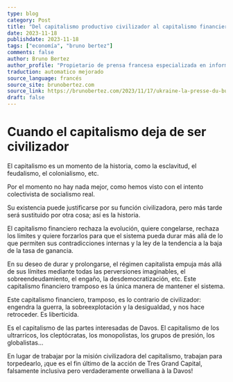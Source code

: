 ```yaml
---
type: blog
category: Post
title: "Del capitalismo productivo civilizador al capitalismo financiero depredador"
date: 2023-11-18
publishdate: 2023-11-18
tags: ["economía", "bruno bertez"]
comments: false
author: Bruno Bertez
author_profile: "Propietario de prensa francesa especializada en información financiera. Como director de un grupo de prensa especializado en economía y finanzas, fundó el diario La Tribune. Escribe regularmente en el diario económico suizo L'Agefi. Es bloguero habitual en los sitios web de noticias Blog à Lupus, brunobertez.com, Atlantico y Lesobservateurs.ch."
traduction: automatico mejorado
source_language: francés
source_site: brunobertez.com
source_link: https://brunobertez.com/2023/11/17/ukraine-la-presse-du-business-retourne-sa-veste-sans-vergogne-aucune/
draft: false
---
```


# Cuando el capitalismo deja de ser civilizador

El capitalismo es un momento de la historia, como la esclavitud, el feudalismo, el colonialismo, etc.

Por el momento no hay nada mejor, como hemos visto con el intento colectivista de socialismo real.

Su existencia puede justificarse por su función civilizadora, pero más tarde será sustituido por otra cosa; así es la historia.

El capitalismo financiero rechaza la evolución, quiere congelarse, rechaza los límites y quiere forzarlos para que el sistema pueda durar más allá de lo que permiten sus contradicciones internas y la ley de la tendencia a la baja de la tasa de ganancia.

En su deseo de durar y prolongarse, el régimen capitalista empuja más allá de sus límites mediante todas las perversiones imaginables, el sobreendeudamiento, el engaño, la desdemocratización, etc. Este capitalismo financiero tramposo es la única manera de mantener el sistema.

Este capitalismo financiero, tramposo, es lo contrario de civilizador: engendra la guerra, la sobreexplotación y la desigualdad, y nos hace retroceder. Es liberticida.

Es el capitalismo de las partes interesadas de Davos. El capitalismo de los ultrarricos, los cleptócratas, los monopolistas, los grupos de presión, los globalistas...

En lugar de trabajar por la misión civilizadora del capitalismo, trabajan para torpedearlo, ¡que es el fin último de la acción de Tres Grand Capital, falsamente inclusiva pero verdaderamente orwelliana à la Davos!

